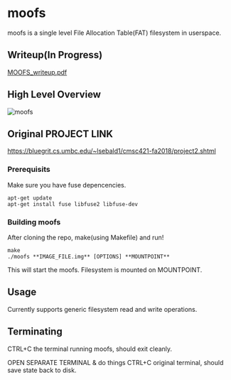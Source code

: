 # moofs

moofs is a single level File Allocation Table(FAT) filesystem in userspace.

## Writeup(In Progress)

[MOOFS_writeup.pdf](https://github.com/DoYouEvenStackSmash/userspace-filesystem/files/4006161/MOOFS_writeup.pdf)

## High Level Overview

![moofs](https://user-images.githubusercontent.com/42816626/71530797-c527c480-28b9-11ea-8446-b592e46de854.png)

## Original PROJECT LINK
https://bluegrit.cs.umbc.edu/~lsebald1/cmsc421-fa2018/project2.shtml

### Prerequisits

Make sure you have fuse depencencies.

```
apt-get update
apt-get install fuse libfuse2 libfuse-dev
```

### Building moofs

After cloning the repo, make(using Makefile) and run!

```
make
./moofs **IMAGE_FILE.img** [OPTIONS] **MOUNTPOINT**
```

This will start the moofs. Filesystem is mounted on MOUNTPOINT.

## Usage

Currently supports generic filesystem read and write operations. 

## Terminating

CTRL+C the terminal running moofs, should exit cleanly.

  




OPEN SEPARATE TERMINAL & do things
CTRL+C original terminal, should save state back to disk.
